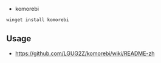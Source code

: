 * komorebi

```js
winget install komorebi
```

## Usage

* https://github.com/LGUG2Z/komorebi/wiki/README-zh